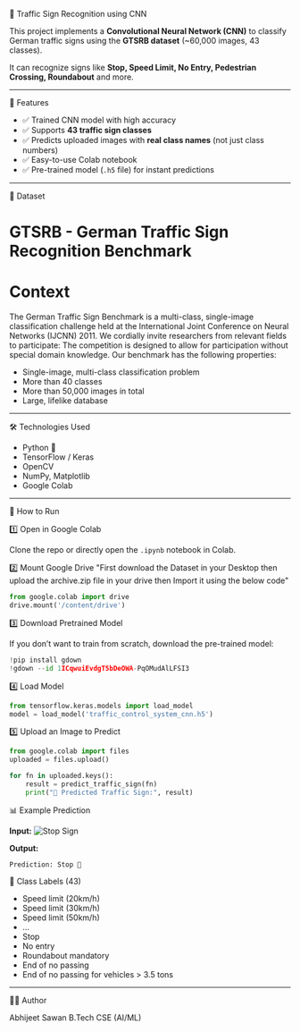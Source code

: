 🚦 Traffic Sign Recognition using CNN

This project implements a **Convolutional Neural Network (CNN)** to classify German traffic signs using the **GTSRB dataset** (\~60,000 images, 43 classes).

It can recognize signs like **Stop, Speed Limit, No Entry, Pedestrian Crossing, Roundabout** and more.

---

 📌 Features

* ✅ Trained CNN model with high accuracy
* ✅ Supports **43 traffic sign classes**
* ✅ Predicts uploaded images with **real class names** (not just class numbers)
* ✅ Easy-to-use Colab notebook
* ✅ Pre-trained model (`.h5` file) for instant predictions

---

 📂 Dataset
 
# GTSRB - German Traffic Sign Recognition Benchmark

# Context
The German Traffic Sign Benchmark is a multi-class, single-image classification challenge held at the International Joint Conference on Neural Networks (IJCNN) 2011. We cordially invite researchers from relevant fields to participate: The competition is designed to allow for participation without special domain knowledge. Our benchmark has the following properties:

* Single-image, multi-class classification problem
* More than 40 classes
* More than 50,000 images in total
* Large, lifelike database
---

 🛠️ Technologies Used

* Python 🐍
* TensorFlow / Keras
* OpenCV
* NumPy, Matplotlib
* Google Colab

---

 🚀 How to Run

 1️⃣ Open in Google Colab

Clone the repo or directly open the `.ipynb` notebook in Colab.

2️⃣ Mount Google Drive
"First download the Dataset in your Desktop then upload the archive.zip file in your drive then Import it using the below code"
```python
from google.colab import drive
drive.mount('/content/drive')
```

 3️⃣ Download Pretrained Model

If you don’t want to train from scratch, download the pre-trained model:

```python
!pip install gdown
!gdown --id 1ICqwuiEvdgT5bDeOWA-PqOMudAlLFSI3
```



4️⃣ Load Model

```python
from tensorflow.keras.models import load_model
model = load_model('traffic_control_system_cnn.h5')
```

 5️⃣ Upload an Image to Predict

```python
from google.colab import files
uploaded = files.upload()

for fn in uploaded.keys():
    result = predict_traffic_sign(fn)
    print("🚦 Predicted Traffic Sign:", result)
```

📊 Example Prediction

**Input:**
![Stop Sign](example_stop.jpg)

**Output:**

```
Prediction: Stop 🚦
```
📜 Class Labels (43)

* Speed limit (20km/h)
* Speed limit (30km/h)
* Speed limit (50km/h)
* …
* Stop
* No entry
* Roundabout mandatory
* End of no passing
* End of no passing for vehicles > 3.5 tons

---

👨‍💻 Author

Abhijeet Sawan
B.Tech CSE (AI/ML)
